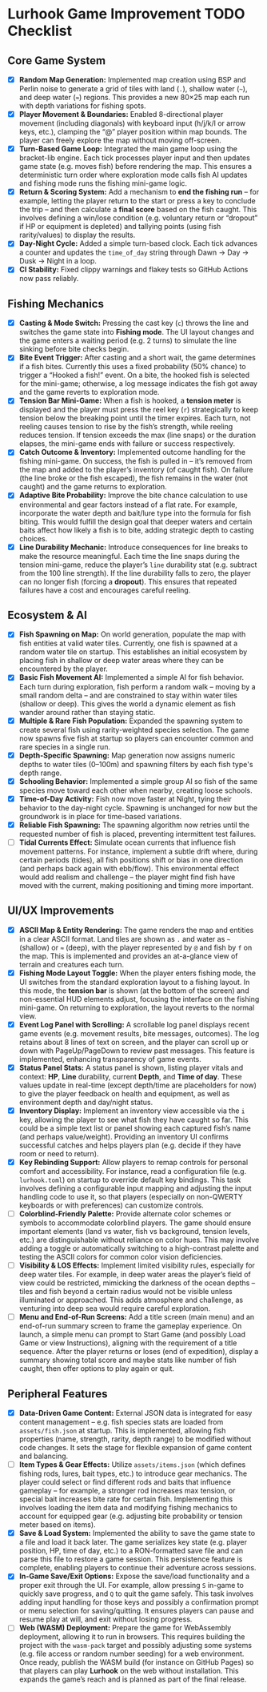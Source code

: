 # Lurhook Game Improvement TODO Checklist

## Core Game System

* [x] **Random Map Generation:** Implemented map creation using BSP and Perlin noise to generate a grid of tiles with land (`.`), shallow water (`~`), and deep water (`≈`) regions. This provides a new 80×25 map each run with depth variations for fishing spots.
* [x] **Player Movement & Boundaries:** Enabled 8-directional player movement (including diagonals) with keyboard input (h/j/k/l or arrow keys, etc.), clamping the “@” player position within map bounds. The player can freely explore the map without moving off-screen.
* [x] **Turn-Based Game Loop:** Integrated the main game loop using the bracket-lib engine. Each tick processes player input and then updates game state (e.g. moves fish) before rendering the map. This ensures a deterministic turn order where exploration mode calls fish AI updates and fishing mode runs the fishing mini-game logic.
* [x] **Return & Scoring System:** Add a mechanism to **end the fishing run** – for example, letting the player return to the start or press a key to conclude the trip – and then calculate a **final score** based on the fish caught. This involves defining a win/lose condition (e.g. voluntary return or “dropout” if HP or equipment is depleted) and tallying points (using fish rarity/values) to display the results.
* [x] **Day-Night Cycle:** Added a simple turn-based clock. Each tick advances a counter and updates the `time_of_day` string through Dawn → Day → Dusk → Night in a loop.
* [x] **CI Stability:** Fixed clippy warnings and flakey tests so GitHub Actions now pass reliably.

## Fishing Mechanics

* [x] **Casting & Mode Switch:** Pressing the cast key (`c`) throws the line and switches the game state into **Fishing mode**. The UI layout changes and the game enters a waiting period (e.g. 2 turns) to simulate the line sinking before bite checks begin.
* [x] **Bite Event Trigger:** After casting and a short wait, the game determines if a fish bites. Currently this uses a fixed probability (50% chance) to trigger a “Hooked a fish!” event. On a bite, the hooked fish is selected for the mini-game; otherwise, a log message indicates the fish got away and the game reverts to exploration mode.
* [x] **Tension Bar Mini-Game:** When a fish is hooked, a **tension meter** is displayed and the player must press the reel key (`r`) strategically to keep tension below the breaking point until the timer expires. Each turn, not reeling causes tension to rise by the fish’s strength, while reeling reduces tension. If tension exceeds the max (line snaps) or the duration elapses, the mini-game ends with failure or success respectively.
* [x] **Catch Outcome & Inventory:** Implemented outcome handling for the fishing mini-game. On success, the fish is pulled in – it’s removed from the map and added to the player’s inventory (of caught fish). On failure (the line broke or the fish escaped), the fish remains in the water (not caught) and the game returns to exploration.
* [x] **Adaptive Bite Probability:** Improve the bite chance calculation to use environmental and gear factors instead of a flat rate. For example, incorporate the water depth and bait/lure type into the formula for fish biting. This would fulfill the design goal that deeper waters and certain baits affect how likely a fish is to bite, adding strategic depth to casting choices.
* [x] **Line Durability Mechanic:** Introduce consequences for line breaks to make the resource meaningful. Each time the line snaps during the tension mini-game, reduce the player’s `line` durability stat (e.g. subtract from the 100 line strength). If the line durability falls to zero, the player can no longer fish (forcing a **dropout**). This ensures that repeated failures have a cost and encourages careful reeling.

## Ecosystem & AI

* [x] **Fish Spawning on Map:** On world generation, populate the map with fish entities at valid water tiles. Currently, one fish is spawned at a random water tile on startup. This establishes an initial ecosystem by placing fish in shallow or deep water areas where they can be encountered by the player.
* [x] **Basic Fish Movement AI:** Implemented a simple AI for fish behavior. Each turn during exploration, fish perform a random walk – moving by a small random delta – and are constrained to stay within water tiles (shallow or deep). This gives the world a dynamic element as fish wander around rather than staying static.
* [x] **Multiple & Rare Fish Population:** Expanded the spawning system to create several fish using rarity-weighted species selection. The game now spawns five fish at startup so players can encounter common and rare species in a single run.
* [x] **Depth-Specific Spawning:** Map generation now assigns numeric depths to water tiles (0–100m) and spawning filters by each fish type's depth range.
* [x] **Schooling Behavior:** Implemented a simple group AI so fish of the same species move toward each other when nearby, creating loose schools.
* [x] **Time-of-Day Activity:** Fish now move faster at Night, tying their behavior to the day-night cycle. Spawning is unchanged for now but the groundwork is in place for time-based variations.
* [x] **Reliable Fish Spawning:** The spawning algorithm now retries until the requested number of fish is placed, preventing intermittent test failures.
* [ ] **Tidal Currents Effect:** Simulate ocean currents that influence fish movement patterns. For instance, implement a subtle drift where, during certain periods (tides), all fish positions shift or bias in one direction (and perhaps back again with ebb/flow). This environmental effect would add realism and challenge – the player might find fish have moved with the current, making positioning and timing more important.

## UI/UX Improvements

* [x] **ASCII Map & Entity Rendering:** The game renders the map and entities in a clear ASCII format. Land tiles are shown as `.` and water as `~` (shallow) or `≈` (deep), with the player represented by `@` and fish by `f` on the map. This is implemented and provides an at-a-glance view of terrain and creatures each turn.
* [x] **Fishing Mode Layout Toggle:** When the player enters fishing mode, the UI switches from the standard exploration layout to a fishing layout. In this mode, the **tension bar** is shown (at the bottom of the screen) and non-essential HUD elements adjust, focusing the interface on the fishing mini-game. On returning to exploration, the layout reverts to the normal view.
* [x] **Event Log Panel with Scrolling:** A scrollable log panel displays recent game events (e.g. movement results, bite messages, outcomes). The log retains about 8 lines of text on screen, and the player can scroll up or down with PageUp/PageDown to review past messages. This feature is implemented, enhancing transparency of game events.
* [x] **Status Panel Stats:** A status panel is shown, listing player vitals and context: **HP**, **Line** durability, current **Depth**, and **Time of day**. These values update in real-time (except depth/time are placeholders for now) to give the player feedback on health and equipment, as well as environment depth and day/night status.
* [x] **Inventory Display:** Implement an inventory view accessible via the `i` key, allowing the player to see what fish they have caught so far. This could be a simple text list or panel showing each captured fish’s name (and perhaps value/weight). Providing an inventory UI confirms successful catches and helps players plan (e.g. decide if they have room or need to return).
* [x] **Key Rebinding Support:** Allow players to remap controls for personal comfort and accessibility. For instance, read a configuration file (e.g. `lurhook.toml`) on startup to override default key bindings. This task involves defining a configurable input mapping and adjusting the input handling code to use it, so that players (especially on non-QWERTY keyboards or with preferences) can customize controls.
* [ ] **Colorblind-Friendly Palette:** Provide alternate color schemes or symbols to accommodate colorblind players. The game should ensure important elements (land vs water, fish vs background, tension levels, etc.) are distinguishable without reliance on color hues. This may involve adding a toggle or automatically switching to a high-contrast palette and testing the ASCII colors for common color vision deficiencies.
* [ ] **Visibility & LOS Effects:** Implement limited visibility rules, especially for deep water tiles. For example, in deep water areas the player’s field of view could be restricted, mimicking the darkness of the ocean depths – tiles and fish beyond a certain radius would not be visible unless illuminated or approached. This adds atmosphere and challenge, as venturing into deep sea would require careful exploration.
* [ ] **Menu and End-of-Run Screens:** Add a title screen (main menu) and an end-of-run summary screen to frame the gameplay experience. On launch, a simple menu can prompt to Start Game (and possibly Load Game or view Instructions), aligning with the requirement of a title sequence. After the player returns or loses (end of expedition), display a summary showing total score and maybe stats like number of fish caught, then offer options to play again or quit.

## Peripheral Features

* [x] **Data-Driven Game Content:** External JSON data is integrated for easy content management – e.g. fish species stats are loaded from `assets/fish.json` at startup. This is implemented, allowing fish properties (name, strength, rarity, depth range) to be modified without code changes. It sets the stage for flexible expansion of game content and balancing.
* [ ] **Item Types & Gear Effects:** Utilize `assets/items.json` (which defines fishing rods, lures, bait types, etc.) to introduce gear mechanics. The player could select or find different rods and baits that influence gameplay – for example, a stronger rod increases max tension, or special bait increases bite rate for certain fish. Implementing this involves loading the item data and modifying fishing mechanics to account for equipped gear (e.g. adjusting bite probability or tension meter based on items).
* [x] **Save & Load System:** Implemented the ability to save the game state to a file and load it back later. The game serializes key state (e.g. player position, HP, time of day, etc.) to a RON-formatted save file and can parse this file to restore a game session. This persistence feature is complete, enabling players to continue their adventure across sessions.
* [x] **In-Game Save/Exit Options:** Expose the save/load functionality and a proper exit through the UI. For example, allow pressing `S` in-game to quickly save progress, and `Q` to quit the game safely. This task involves adding input handling for those keys and possibly a confirmation prompt or menu selection for saving/quitting. It ensures players can pause and resume play at will, and exit without losing progress.
* [ ] **Web (WASM) Deployment:** Prepare the game for WebAssembly deployment, allowing it to run in browsers. This requires building the project with the `wasm-pack` target and possibly adjusting some systems (e.g. file access or random number seeding) for a web environment. Once ready, publish the WASM build (for instance on GitHub Pages) so that players can play **Lurhook** on the web without installation. This expands the game’s reach and is planned as part of the final release.
